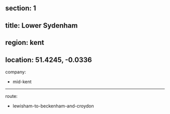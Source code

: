 section: 1
----
title: Lower Sydenham
----
region: kent
----
location: 51.4245, -0.0336
----
company:
- mid-kent
----
route:
- lewisham-to-beckenham-and-croydon
